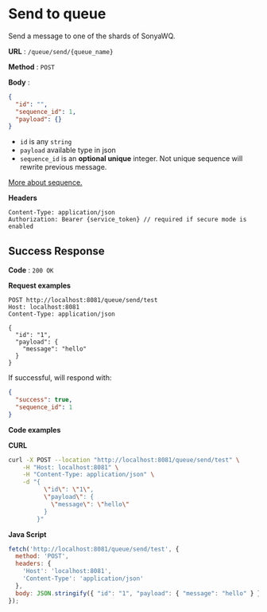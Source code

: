 # Send to queue

Send a message to one of the shards of SonyaWQ.

**URL** : `/queue/send/{queue_name}`

**Method** : `POST`

**Body** :

```json
{
  "id": "",
  "sequence_id": 1,
  "payload": {}
}
```

* `id` is any `string`
* `payload` available type in json
* `sequence_id` is an **optional unique** integer. Not unique sequence will rewrite previous message.

[More about sequence.](../../sequence.md)

**Headers**
```text
Content-Type: application/json
Authorization: Bearer {service_token} // required if secure mode is enabled
```

## Success Response

**Code** : `200 OK`

**Request examples**

```http request
POST http://localhost:8081/queue/send/test
Host: localhost:8081
Content-Type: application/json

{
  "id": "1",
  "payload": {
    "message": "hello"
  }
}
```

If successful, will respond with:

```json
{
  "success": true,
  "sequence_id": 1
}
```

**Code examples**

**CURL**
```bash
curl -X POST --location "http://localhost:8081/queue/send/test" \
    -H "Host: localhost:8081" \
    -H "Content-Type: application/json" \
    -d "{
          \"id\": \"1\",
          \"payload\": {
            \"message\": \"hello\"
          }
        }"
```

**Java Script**
```js
fetch('http://localhost:8081/queue/send/test', {
  method: 'POST',
  headers: {
    'Host': 'localhost:8081',
    'Content-Type': 'application/json'
  },
  body: JSON.stringify({ "id": "1", "payload": { "message": "hello" } })
});
```
